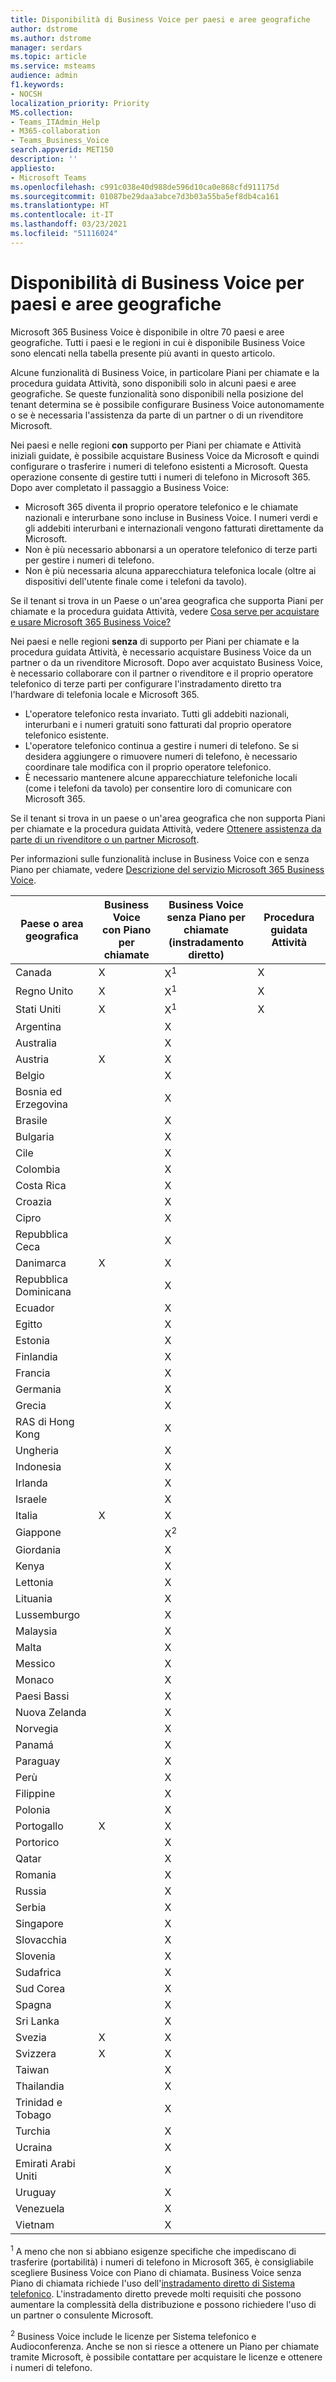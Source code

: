```yaml
---
title: Disponibilità di Business Voice per paesi e aree geografiche
author: dstrome
ms.author: dstrome
manager: serdars
ms.topic: article
ms.service: msteams
audience: admin
f1.keywords:
- NOCSH
localization_priority: Priority
MS.collection:
- Teams_ITAdmin_Help
- M365-collaboration
- Teams_Business_Voice
search.appverid: MET150
description: ''
appliesto:
- Microsoft Teams
ms.openlocfilehash: c991c038e40d988de596d10ca0e868cfd911175d
ms.sourcegitcommit: 01087be29daa3abce7d3b03a55ba5ef8db4ca161
ms.translationtype: HT
ms.contentlocale: it-IT
ms.lasthandoff: 03/23/2021
ms.locfileid: "51116024"
---
```

# <a name="country-and-region-availability-for-business-voice"></a>Disponibilità di Business Voice per paesi e aree geografiche

Microsoft 365 Business Voice è disponibile in oltre 70 paesi e aree geografiche. Tutti i paesi e le regioni in cui è disponibile Business Voice sono elencati nella tabella presente più avanti in questo articolo.

Alcune funzionalità di Business Voice, in particolare Piani per chiamate e la procedura guidata Attività, sono disponibili solo in alcuni paesi e aree geografiche. Se queste funzionalità sono disponibili nella posizione del tenant determina se è possibile configurare Business Voice autonomamente o se è necessaria l'assistenza da parte di un partner o di un rivenditore Microsoft.

Nei paesi e nelle regioni **con** supporto per Piani per chiamate e Attività iniziali guidate, è possibile acquistare Business Voice da Microsoft e quindi configurare o trasferire i numeri di telefono esistenti a Microsoft. Questa operazione consente di gestire tutti i numeri di telefono in Microsoft 365. Dopo aver completato il passaggio a Business Voice:

- Microsoft 365 diventa il proprio operatore telefonico e le chiamate nazionali e interurbane sono incluse in Business Voice.  I numeri verdi e gli addebiti interurbani e internazionali vengono fatturati direttamente da Microsoft.
- Non è più necessario abbonarsi a un operatore telefonico di terze parti per gestire i numeri di telefono.
- Non è più necessaria alcuna apparecchiatura telefonica locale (oltre ai dispositivi dell'utente finale come i telefoni da tavolo).

Se il tenant si trova in un Paese o un'area geografica che supporta Piani per chiamate e la procedura guidata Attività, vedere [Cosa serve per acquistare e usare Microsoft 365 Business Voice?](what-to-buy.md)

Nei paesi e nelle regioni **senza** di supporto per Piani per chiamate e la procedura guidata Attività, è necessario acquistare Business Voice da un partner o da un rivenditore Microsoft. Dopo aver acquistato Business Voice, è necessario collaborare con il partner o rivenditore e il proprio operatore telefonico di terze parti per configurare l'instradamento diretto tra l'hardware di telefonia locale e Microsoft 365.

- L'operatore telefonico resta invariato. Tutti gli addebiti nazionali, interurbani e i numeri gratuiti sono fatturati dal proprio operatore telefonico esistente.
- L'operatore telefonico continua a gestire i numeri di telefono. Se si desidera aggiungere o rimuovere numeri di telefono, è necessario coordinare tale modifica con il proprio operatore telefonico.
- È necessario mantenere alcune apparecchiature telefoniche locali (come i telefoni da tavolo) per consentire loro di comunicare con Microsoft 365.

Se il tenant si trova in un paese o un'area geografica che non supporta Piani per chiamate e la procedura guidata Attività, vedere [Ottenere assistenza da parte di un rivenditore o un partner Microsoft](reseller-partner-support.md).

Per informazioni sulle funzionalità incluse in Business Voice con e senza Piano per chiamate, vedere [Descrizione del servizio Microsoft 365 Business Voice](/office365/servicedescriptions/microsoft-365-business-voice-service-description).


| Paese o area geografica    | Business Voice<br> con Piano per chiamate | Business Voice<br> senza Piano per chiamate<br>(instradamento diretto) | Procedura guidata Attività |
|----------------------|--------------------------------------|-------------------------------------------------------------|------------------------|
| Canada               | X                                    | X<sup>1</sup>                                               | X                      |
| Regno Unito       | X                                    | X<sup>1</sup>                                               | X                      |
| Stati Uniti        | X                                    | X<sup>1</sup>                                               | X                      |
| Argentina            |                                      | X                                                           |                        |
| Australia            |                                      | X                                                           |                        |
| Austria              | X                                    | X                                                           |                        |
| Belgio              |                                      | X                                                           |                        |
| Bosnia ed Erzegovina |                                      | X                                                           |                        |
| Brasile               |                                      | X                                                           |                        |
| Bulgaria             |                                      | X                                                           |                        |
| Cile                |                                      | X                                                           |                        |
| Colombia             |                                      | X                                                           |                        |
| Costa Rica           |                                      | X                                                           |                        |
| Croazia              |                                      | X                                                           |                        |
| Cipro               |                                      | X                                                           |                        |
| Repubblica Ceca       |                                      | X                                                           |                        |
| Danimarca              | X                                    | X                                                           |                        |
| Repubblica Dominicana   |                                      | X                                                           |                        |
| Ecuador              |                                      | X                                                           |                        |
| Egitto                |                                      | X                                                           |                        |
| Estonia              |                                      | X                                                           |                        |
| Finlandia              |                                      | X                                                           |                        |
| Francia               |                                      | X                                                           |                        |
| Germania              |                                      | X                                                           |                        |
| Grecia               |                                      | X                                                           |                        |
| RAS di Hong Kong        |                                      | X                                                           |                        |
| Ungheria              |                                      | X                                                           |                        |
| Indonesia            |                                      | X                                                           |                        |
| Irlanda              |                                      | X                                                           |                        |
| Israele               |                                      | X                                                           |                        |
| Italia                | X                                    | X                                                           |                        |
| Giappone                |                                      | X<sup>2</sup>                                               |                        |
| Giordania               |                                      | X                                                           |                        |
| Kenya                |                                      | X                                                           |                        |
| Lettonia               |                                      | X                                                           |                        |
| Lituania            |                                      | X                                                           |                        |
| Lussemburgo           |                                      | X                                                           |                        |
| Malaysia             |                                      | X                                                           |                        |
| Malta                |                                      | X                                                           |                        |
| Messico               |                                      | X                                                           |                        |
| Monaco               |                                      | X                                                           |                        |
| Paesi Bassi          |                                      | X                                                           |                        |
| Nuova Zelanda          |                                      | X                                                           |                        |
| Norvegia               |                                      | X                                                           |                        |
| Panamá               |                                      | X                                                           |                        |
| Paraguay             |                                      | X                                                           |                        |
| Perù                 |                                      | X                                                           |                        |
| Filippine          |                                      | X                                                           |                        |
| Polonia               |                                      | X                                                           |                        |
| Portogallo             | X                                    | X                                                           |                        |
| Portorico          |                                      | X                                                           |                        |
| Qatar                |                                      | X                                                           |                        |
| Romania              |                                      | X                                                           |                        |
| Russia               |                                      | X                                                           |                        |
| Serbia               |                                      | X                                                           |                        |
| Singapore            |                                      | X                                                           |                        |
| Slovacchia             |                                      | X                                                           |                        |
| Slovenia             |                                      | X                                                           |                        |
| Sudafrica         |                                      | X                                                           |                        |
| Sud Corea          |                                      | X                                                           |                        |
| Spagna                |                                      | X                                                           |                        |
| Sri Lanka            |                                      | X                                                           |                        |
| Svezia               | X                                    | X                                                           |                        |
| Svizzera          | X                                    | X                                                           |                        |
| Taiwan               |                                      | X                                                           |                        |
| Thailandia             |                                      | X                                                           |                        |
| Trinidad e Tobago  |                                      | X                                                           |                        |
| Turchia               |                                      | X                                                           |                        |
| Ucraina              |                                      | X                                                           |                        |
| Emirati Arabi Uniti |                                      | X                                                           |                        |
| Uruguay              |                                      | X                                                           |                        |
| Venezuela            |                                      | X                                                           |                        |
| Vietnam              |                                      | X                                                           |                        |

<sup>1</sup> A meno che non si abbiano esigenze specifiche che impediscano di trasferire (portabilità) i numeri di telefono in Microsoft 365, è consigliabile scegliere Business Voice con Piano di chiamata. Business Voice senza Piano di chiamata richiede l'uso dell'[instradamento diretto di Sistema telefonico](../direct-routing-landing-page.md). L'instradamento diretto prevede molti requisiti che possono aumentare la complessità della distribuzione e possono richiedere l'uso di un partner o consulente Microsoft.

<sup>2</sup> Business Voice include le licenze per Sistema telefonico e Audioconferenza. Anche se non si riesce a ottenere un Piano per chiamate tramite Microsoft, è possibile contattare <Softbank> per acquistare le licenze e ottenere i numeri di telefono.